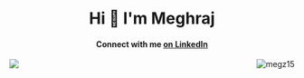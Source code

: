 <h1 align="center">Hi 👋 I'm Meghraj</h1>
<h4 align="center">Connect with me <a href="https://linkedin.com/in/m-goswami">on LinkedIn</a></h4>
<!-- <a href="https://linkedin.com/in/m-goswami" target="blank"><img align="center" src="https://raw.githubusercontent.com/rahuldkjain/github-profile-readme-generator/master/src/images/icons/Social/linked-in-alt.svg" alt="m-goswami" height="30" width="40" /></a> -->

<p><img align="left" src="https://github-readme-stats.vercel.app/api/top-langs?username=megz15&layout=donut&langs_count=5&theme=gotham"/></p>

<p><img align="right" src="https://github-readme-stats.vercel.app/api?username=megz15&theme=gotham&show_icons=true&rank_icon=github&custom_title=Github+Stats" alt="megz15" /></p>
